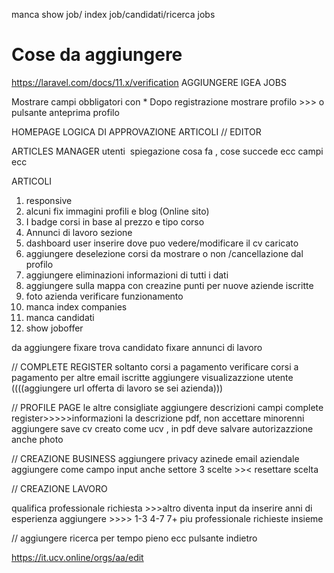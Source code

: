 manca show job/ index job/candidati/ricerca jobs

# Cose da aggiungere
https://laravel.com/docs/11.x/verification
AGGIUNGERE IGEA JOBS

Mostrare campi obbligatori con *
Dopo registrazione mostrare profilo  >>> o pulsante anteprima profilo 

HOMEPAGE 
LOGICA DI APPROVAZIONE ARTICOLI 
// EDITOR

ARTICLES MANAGER 
utenti  spiegazione cosa fa , cose succede ecc campi ecc

ARTICOLI 
1. responsive
2. alcuni fix immagini profili e blog (Online sito)
3. I badge corsi in base al prezzo e tipo corso 
9. Annunci di lavoro sezione
10. dashboard user inserire dove puo vedere/modificare il cv caricato
12. aggiungere deselezione corsi da mostrare o non /cancellazione dal profilo
13. aggiungere eliminazioni informazioni di tutti i dati
16. aggiungere sulla mappa con creazine punti per nuove aziende iscritte
19. foto azienda verificare funzionamento
20. manca index companies
22. manca candidati
23. show joboffer

da aggiungere
fixare trova candidato 
fixare annunci di lavoro

// COMPLETE REGISTER
soltanto corsi a pagamento
verificare corsi a pagamento per altre email iscritte
aggiungere visualizazzione utente
((((aggiungere url offerta di lavoro se sei azienda)))

// PROFILE PAGE
le altre consigliate 
aggiungere descrizioni campi complete register>>>>>informazioni
la descrizione pdf, non accettare minorenni 
aggiungere save cv creato come ucv , in pdf
deve salvare autorizazzione
anche photo

// CREAZIONE BUSINESS
aggiungere privacy azinede
email aziendale aggiungere come campo input
anche settore 3 scelte >>< resettare scelta 

// CREAZIONE LAVORO

qualifica professionale richiesta >>>altro diventa input da inserire 
anni di esperienza aggiungere >>>> 1-3 4-7 7+
piu professionale richieste insieme 


// aggiungere ricerca per tempo pieno ecc
pulsante indietro

https://it.ucv.online/orgs/aa/edit





